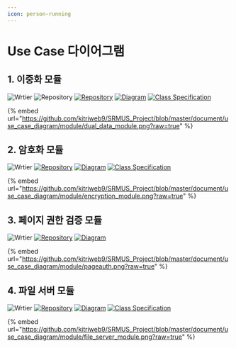 ```yaml
---
icon: person-running
---
```


# Use Case 다이어그램

## 1. 이중화 모듈 <a href="#dual-data" id="dual-data"></a>

![Wrtier](https://img.shields.io/badge/Writer-%EC%A0%95%EC%95%88%EC%8B%9D-blue) ![Repository](https://img.shields.io/badge/Writer-%EC%A0%95%EC%95%88%EC%8B%9D-blue) [![Repository](https://img.shields.io/badge/View-Repository-blue)](https://github.com/kitriweb9/SRMUS_Project/tree/master/srmus_project/src/main/java/org/kitri/system/dualdata) [![Diagram](https://img.shields.io/badge/View-Class_Diagram-blue)](cld.md#dual-data) [![Class Specification](https://img.shields.io/badge/View-Class_Specification-blue)](class-spec/dual-data.md)

{% embed url="https://github.com/kitriweb9/SRMUS_Project/blob/master/document/use_case_diagram/module/dual_data_module.png?raw=true" %}

## 2. 암호화 모듈 <a href="#encrypt" id="encrypt"></a>

![Wrtier](https://img.shields.io/badge/Writer-%ED%98%84%EC%98%81%EC%9D%80-blue) [![Repository](https://img.shields.io/badge/View-Repository-blue)](https://github.com/kitriweb9/SRMUS_Project/tree/master/srmus_project/src/main/java/org/kitri/system/encryption) [![Diagram](https://img.shields.io/badge/View-Class_Diagram-blue)](cld.md#encrypt) [![Class Specification](https://img.shields.io/badge/View-Class_Specification-blue)](class-spec/encrypt/)

{% embed url="https://github.com/kitriweb9/SRMUS_Project/blob/master/document/use_case_diagram/module/encryption_module.png?raw=true" %}

## 3. 페이지 권한 검증 모듈 <a href="#pageauth" id="pageauth"></a>

![Wrtier](https://img.shields.io/badge/Writer-%EA%B9%80%EC%9C%A8%EA%B6%81-blue) [![Repository](https://img.shields.io/badge/View-Repository-blue)](https://github.com/kitriweb9/SRMUS_Project/tree/master/srmus_project/src/main/java/org/kitri/services/common/pageauth) [![Diagram](https://img.shields.io/badge/View-Class_Diagram-blue)](cld.md#page-auth)

{% embed url="https://github.com/kitriweb9/SRMUS_Project/blob/master/document/use_case_diagram/module/pageauth.png?raw=true" %}

## 4. 파일 서버 모듈 <a href="#file-server" id="file-server"></a>

![Wrtier](https://img.shields.io/badge/Writer-%ED%95%A8%EC%98%88%EC%A0%95-blue) [![Repository](https://img.shields.io/badge/View-Repository-blue)](https://github.com/kitriweb9/SRMUS_Project/tree/master/file_server) [![Diagram](https://img.shields.io/badge/View-Class_Diagram-blue)](cld.md#file-server-shq) [![Class Specification](https://img.shields.io/badge/View-Class_Specification-blue)](class-spec/fileserver/)

{% embed url="https://github.com/kitriweb9/SRMUS_Project/blob/master/document/use_case_diagram/module/file_server_module.png?raw=true" %}
